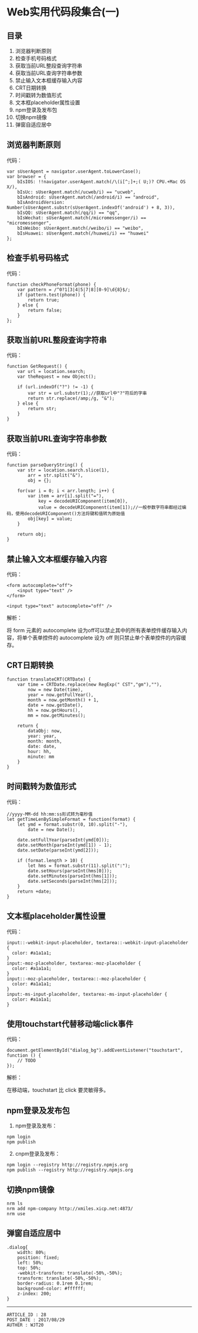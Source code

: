 
# Web实用代码段集合(一) #

## 目录 ##

1. 浏览器判断原则
2. 检查手机号码格式
3. 获取当前URL整段查询字符串
4. 获取当前URL查询字符串参数
5. 禁止输入文本框缓存输入内容
6. CRT日期转换
7. 时间戳转为数值形式
8. 文本框placeholder属性设置
9. npm登录及发布包
10. 切换npm镜像
11. 弹窗自适应居中

## 浏览器判断原则 ##

代码：

```
var sUserAgent = navigator.userAgent.toLowerCase();
var browser = {
    bIsIOS: !!navigator.userAgent.match(/\(i[^;]+;( U;)? CPU.+Mac OS X/),
    bIsUc: sUserAgent.match(/ucweb/i) == "ucweb",
    bIsAndroid: sUserAgent.match(/android/i) == "android",
    bIsAndroidVersion: Number(sUserAgent.substr(sUserAgent.indexOf('android') + 8, 3)),
    bIsQQ: sUserAgent.match(/qq/i) == "qq",
    bIsWechat: sUserAgent.match(/micromessenger/i) == "micromessenger",
    bIsWeibo: sUserAgent.match(/weibo/i) == "weibo",
    bIsHuawei: sUserAgent.match(/huawei/i) == "huawei"
};
```

## 检查手机号码格式 ##

代码：

```
function checkPhoneFormat(phone) {
    var pattern = /^0?1[3|4|5|7|8][0-9]\d{8}$/;
    if (pattern.test(phone)) {
        return true;
    } else {
        return false;
    }
};
```

## 获取当前URL整段查询字符串 ##

代码：

```
function GetRequest() {
    var url = location.search;
    var theRequest = new Object();

    if (url.indexOf("?") != -1) {
        var str = url.substr(1);//获取url中"?"符后的字串
        return str.replace(/amp;/g, "&"); 
    } else {
        return str;
    }
}
```

## 获取当前URL查询字符串参数 ##

代码：

```
function parseQueryString() {
    var str = location.search.slice(1),
        arr = str.split("&"),
        obj = {};

    for(var i = 0; i < arr.length; i++) {
        var item = arr[i].split("="),
            key = decodeURIComponent(item[0]),
            value = decodeURIComponent(item[1]);//一般参数字符串都经过编码，使用decodeURIComponent()方法将键和值转为原始值
        obj[key] = value;
    }

    return obj;
}
```

## 禁止输入文本框缓存输入内容 ##

代码：

```
<form autocomplete="off">
    <input type="text" />
</form>

<input type="text" autocomplete="off" />
```

解析：

将 form 元素的 autocomplete 设为off可以禁止其中的所有表单控件缓存输入内容，将单个表单控件的 autocomplete 设为 off 则只禁止单个表单控件的内容缓存。

## CRT日期转换 ##

```
function translateCRT(CRTDate) {
    var time = CRTDate.replace(new RegExp(" CST","gm"),""),
        now = new Date(time),
        year = now.getFullYear(),
        month = now.getMonth() + 1,
        date = now.getDate(),
        hh = now.getHours(),
        mm = now.getMinutes();

    return {
        dataObj: now,
        year: year,
        month: month,
        date: date,
        hour: hh,
        minute: mm
    }
}
```

## 时间戳转为数值形式 ##

代码：

```
//yyyy-MM-dd hh:mm:ss形式转为毫秒值
let getTimeLenBySimpleFormat = function(format) {
    let ymd = format.substr(0, 10).split("-"),
        date = new Date();

    date.setFullYear(parseInt(ymd[0]));
    date.setMonth(parseInt(ymd[1]) - 1);
    date.setDate(parseInt(ymd[2]));

    if (format.length > 10) {
        let hms = format.substr(11).split(":");
        date.setHours(parseInt(hms[0]));
        date.setMinutes(parseInt(hms[1]));
        date.setSeconds(parseInt(hms[2]));            
    }
    return +date;
}
```

## 文本框placeholder属性设置 ##

代码：

```
input::-webkit-input-placeholder, textarea::-webkit-input-placeholder {
  color: #a1a1a1;
}
input:-moz-placeholder, textarea:-moz-placeholder {
  color: #a1a1a1;
}
input::-moz-placeholder, textarea::-moz-placeholder {
  color: #a1a1a1;
}
input:-ms-input-placeholder, textarea:-ms-input-placeholder {
  color: #a1a1a1;
}
```

## 使用touchstart代替移动端click事件 ##

代码：

```
document.getElementById("dialog_bg").addEventListener("touchstart", function () {
    // TODO
});
```

解析：

在移动端，touchstart 比 click 要灵敏得多。

## npm登录及发布包 ##

1. npm登录及发布：

```
npm login
npm publish
```

2. cnpm登录及发布：

```
npm login --registry http://registry.npmjs.org
npm publish --registry http://registry.npmjs.org
```

## 切换npm镜像 ##

```
nrm ls
nrm add npm-company http://xmiles.xicp.net:4873/
nrm use
```

## 弹窗自适应居中 ##

```
.dialog{
    width: 80%;
    position: fixed;
    left: 50%;
    top: 50%;
    -webkit-transform: translate(-50%,-50%);
    transform: translate(-50%,-50%);
    border-radius: 0.1rem 0.1rem;
    background-color: #ffffff;
    z-index: 200;
}
```

---

```
ARTICLE_ID : 28
POST_DATE : 2017/08/29
AUTHER : WJT20
```
